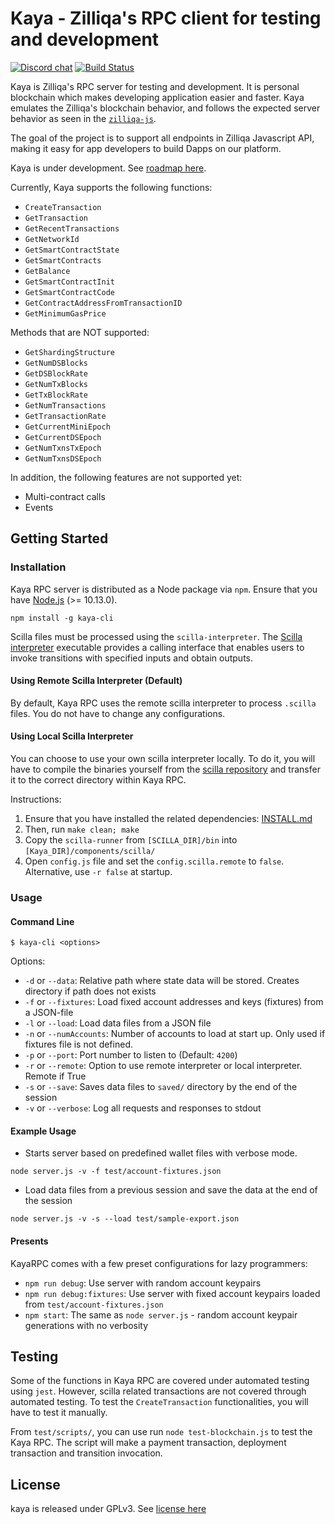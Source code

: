 # Kaya - Zilliqa's RPC client for testing and development
[![Discord chat](https://img.shields.io/discord/370992535725932544.svg)](https://discord.gg/mWp9HdR)
[![Build Status](https://travis-ci.com/Zilliqa/kaya.svg?branch=master)](https://travis-ci.com/Zilliqa/kaya)


Kaya is Zilliqa's RPC server for testing and development. It is personal blockchain which makes developing application easier and faster. Kaya emulates the Zilliqa's blockchain behavior, and follows the expected server behavior as seen in the [`zilliqa-js`](https://github.com/Zilliqa/Zilliqa-JavaScript-Library).

The goal of the project is to support all endpoints in Zilliqa Javascript API, making it easy for app developers to build Dapps on our platform.

Kaya is under development. See [roadmap here](https://github.com/Zilliqa/kaya/blob/master/ROADMAP.md). 

Currently, Kaya supports the following functions:
* `CreateTransaction`
* `GetTransaction`
* `GetRecentTransactions`
* `GetNetworkId`
* `GetSmartContractState`
* `GetSmartContracts`
* `GetBalance`
* `GetSmartContractInit`
* `GetSmartContractCode`
* `GetContractAddressFromTransactionID`
* `GetMinimumGasPrice`

Methods that are NOT supported:
* `GetShardingStructure`
* `GetNumDSBlocks`
* `GetDSBlockRate`
* `GetNumTxBlocks`
* `GetTxBlockRate`
* `GetNumTransactions`
* `GetTransactionRate`
* `GetCurrentMiniEpoch`
* `GetCurrentDSEpoch`
* `GetNumTxnsTxEpoch`
* `GetNumTxnsDSEpoch`


In addition, the following features are not supported yet:
* Multi-contract calls
* Events

## Getting Started
### Installation

Kaya RPC server is distributed as a Node package via `npm`. Ensure that you have [Node.js](https://nodejs.org/en/) (>= 10.13.0).

```
npm install -g kaya-cli
```

Scilla files must be processed using the `scilla-interpreter`. The [Scilla interpreter](https://scilla.readthedocs.io/en/latest/interface.html) executable provides a calling interface that enables users to invoke transitions with specified inputs and obtain outputs. 

#### Using Remote Scilla Interpreter (Default)

By default, Kaya RPC uses the remote scilla interpreter to process `.scilla` files. You do not have to change any configurations.

#### Using Local Scilla Interpreter
You can choose to use your own scilla interpreter locally. To do it, you will have to compile the binaries yourself from the [scilla repository](https://github.com/Zilliqa/scilla) and transfer it to the correct directory within Kaya RPC. 

Instructions: 
1. Ensure that you have installed the related dependencies: [INSTALL.md](https://github.com/Zilliqa/scilla/blob/master/INSTALL.md)
2. Then, run `make clean; make`
3. Copy the `scilla-runner` from `[SCILLA_DIR]/bin` into `[Kaya_DIR]/components/scilla/`
4. Open `config.js` file and set the `config.scilla.remote` to `false`. Alternative, use `-r false` at startup.

### Usage

#### Command Line
```
$ kaya-cli <options>
```
Options:
* `-d` or `--data`: Relative path where state data will be stored. Creates directory if path does not exists
* `-f` or `--fixtures`: Load fixed account addresses and keys (fixtures) from a JSON-file
* `-l` or `--load`: Load data files from a JSON file
* `-n` or `--numAccounts`: Number of accounts to load at start up. Only used if fixtures file is not defined.
* `-p` or `--port`: Port number to listen to (Default: `4200`)
* `-r` or `--remote`: Option to use remote interpreter or local interpreter. Remote if True
* `-s` or `--save`: Saves data files to `saved/` directory by the end of the session
* `-v` or `--verbose`: Log all requests and responses to stdout

#### Example Usage
* Starts server based on predefined wallet files with verbose mode.
```
node server.js -v -f test/account-fixtures.json  
```
* Load data files from a previous session and save the data at the end of the session
```
node server.js -v -s --load test/sample-export.json
```

#### Presents

KayaRPC comes with a few preset configurations for lazy programmers:

* `npm run debug`: Use server with random account keypairs
* `npm run debug:fixtures`: Use server with fixed account keypairs loaded from `test/account-fixtures.json`
* `npm start`: The same as `node server.js` - random account keypair generations with no verbosity

## Testing

Some of the functions in Kaya RPC are covered under automated testing using `jest`. However, scilla related transactions are not covered through automated testing. To test the `CreateTransaction` functionalities, you will have to test it manually.

From `test/scripts/`, you can use run `node test-blockchain.js` to test the Kaya RPC. The script will make a payment transaction, deployment transaction and transition invocation. 

## License

kaya is released under GPLv3. See [license here](https://github.com/Zilliqa/kaya/blob/master/LICENSE)
